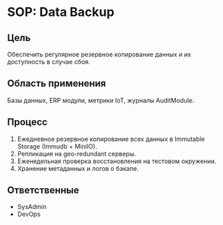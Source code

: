 # SOP: Data Backup

## Цель

Обеспечить регулярное резервное копирование данных и их доступность в случае сбоя.

## Область применения

Базы данных, ERP модули, метрики IoT, журналы AuditModule.

## Процесс

1. Ежедневное резервное копирование всех данных в Immutable Storage (Immudb + MiniIO).
2. Репликация на geo-redundant серверы.
3. Еженедельная проверка восстановления на тестовом окружении.
4. Хранение метаданных и логов о бэкапе.

## Ответственные

- SysAdmin
- DevOps
